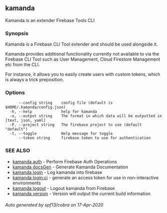 ## kamanda

Kamanda is an extender Firebase Tools CLI

### Synopsis

Kamanda is a  Firebase CLI Tool extender and should be used alongside it. 

Kamanda provides additional functionality currently not available to via the 
Firebase CLI Tool such as User Management, Cloud Firestore Management etc from the CLI.

For instance, it allows you to easily create users with custom tokens, 
which is always a trick preposition.

### Options

```
      --config string    config file (default is $HOME/.kamanda/config.json)
  -h, --help             help for kamanda
  -o, --output string    The format in which data will be outputted in [text, json, yaml]
  -P, --project string   The firebase project to use (default "default")
  -t, --toggle           Help message for toggle
      --token string     firebase token to use for authentication
```

### SEE ALSO

* [kamanda auth](kamanda_auth.md)	 - Perform Firebase Auth Operations
* [kamanda docsGen](kamanda_docsGen.md)	 - Generate Kamanda Documentation
* [kamanda login](kamanda_login.md)	 - Log kamanda into firebase
* [kamanda login:ci](kamanda_login:ci.md)	 - generate an access token for use in non-interactive environments
* [kamanda logout](kamanda_logout.md)	 - Logout kamanda from Firebase
* [kamanda version](kamanda_version.md)	 - Version will output the current build information

###### Auto generated by spf13/cobra on 17-Apr-2020
